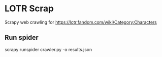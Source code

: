 # LOTR Scrap
Scrapy web crawling for https://lotr.fandom.com/wiki/Category:Characters

## Run spider
scrapy runspider crawler.py -o results.json
